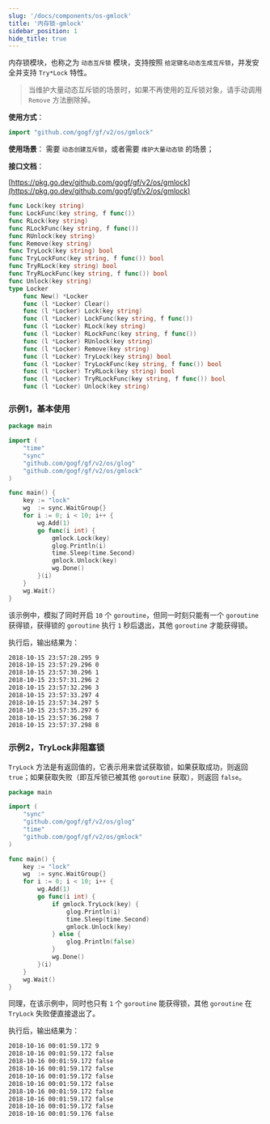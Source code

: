 ```yaml
---
slug: '/docs/components/os-gmlock'
title: '内存锁-gmlock'
sidebar_position: 1
hide_title: true
---
```


内存锁模块，也称之为 `动态互斥锁` 模块，支持按照 `给定键名动态生成互斥锁`，并发安全并支持 `Try*Lock` 特性。

> 当维护大量动态互斥锁的场景时，如果不再使用的互斥锁对象，请手动调用 `Remove` 方法删除掉。

**使用方式**：

```go
import "github.com/gogf/gf/v2/os/gmlock"
```

**使用场景**： 需要 `动态创建互斥锁`，或者需要 `维护大量动态锁` 的场景；

**接口文档**：

[https://pkg.go.dev/github.com/gogf/gf/v2/os/gmlock](https://pkg.go.dev/github.com/gogf/gf/v2/os/gmlock)

```go
func Lock(key string)
func LockFunc(key string, f func())
func RLock(key string)
func RLockFunc(key string, f func())
func RUnlock(key string)
func Remove(key string)
func TryLock(key string) bool
func TryLockFunc(key string, f func()) bool
func TryRLock(key string) bool
func TryRLockFunc(key string, f func()) bool
func Unlock(key string)
type Locker
    func New() *Locker
    func (l *Locker) Clear()
    func (l *Locker) Lock(key string)
    func (l *Locker) LockFunc(key string, f func())
    func (l *Locker) RLock(key string)
    func (l *Locker) RLockFunc(key string, f func())
    func (l *Locker) RUnlock(key string)
    func (l *Locker) Remove(key string)
    func (l *Locker) TryLock(key string) bool
    func (l *Locker) TryLockFunc(key string, f func()) bool
    func (l *Locker) TryRLock(key string) bool
    func (l *Locker) TryRLockFunc(key string, f func()) bool
    func (l *Locker) Unlock(key string)
```

### 示例1，基本使用

```go
package main

import (
    "time"
    "sync"
    "github.com/gogf/gf/v2/os/glog"
    "github.com/gogf/gf/v2/os/gmlock"
)

func main() {
    key := "lock"
    wg  := sync.WaitGroup{}
    for i := 0; i < 10; i++ {
        wg.Add(1)
        go func(i int) {
            gmlock.Lock(key)
            glog.Println(i)
            time.Sleep(time.Second)
            gmlock.Unlock(key)
            wg.Done()
        }(i)
    }
    wg.Wait()
}
```

该示例中，模拟了同时开启 `10` 个 `goroutine`，但同一时刻只能有一个 `goroutine` 获得锁，获得锁的 `goroutine` 执行 `1` 秒后退出，其他 `goroutine` 才能获得锁。

执行后，输出结果为：

```html
2018-10-15 23:57:28.295 9
2018-10-15 23:57:29.296 0
2018-10-15 23:57:30.296 1
2018-10-15 23:57:31.296 2
2018-10-15 23:57:32.296 3
2018-10-15 23:57:33.297 4
2018-10-15 23:57:34.297 5
2018-10-15 23:57:35.297 6
2018-10-15 23:57:36.298 7
2018-10-15 23:57:37.298 8
```

### 示例2，TryLock非阻塞锁

`TryLock` 方法是有返回值的，它表示用来尝试获取锁，如果获取成功，则返回 `true`；如果获取失败（即互斥锁已被其他 `goroutine` 获取），则返回 `false`。

```go
package main

import (
    "sync"
    "github.com/gogf/gf/v2/os/glog"
    "time"
    "github.com/gogf/gf/v2/os/gmlock"
)

func main() {
    key := "lock"
    wg  := sync.WaitGroup{}
    for i := 0; i < 10; i++ {
        wg.Add(1)
        go func(i int) {
            if gmlock.TryLock(key) {
                glog.Println(i)
                time.Sleep(time.Second)
                gmlock.Unlock(key)
            } else {
                glog.Println(false)
            }
            wg.Done()
        }(i)
    }
    wg.Wait()
}
```

同理，在该示例中，同时也只有 `1` 个 `goroutine` 能获得锁，其他 `goroutine` 在 `TryLock` 失败便直接退出了。

执行后，输出结果为：

```html
2018-10-16 00:01:59.172 9
2018-10-16 00:01:59.172 false
2018-10-16 00:01:59.172 false
2018-10-16 00:01:59.172 false
2018-10-16 00:01:59.172 false
2018-10-16 00:01:59.172 false
2018-10-16 00:01:59.172 false
2018-10-16 00:01:59.172 false
2018-10-16 00:01:59.172 false
2018-10-16 00:01:59.176 false
```